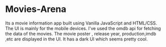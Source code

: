 # Movies-Arena
Its a movie information app built using Vanilla JavaScript and HTML/CSS. The UI is  mainly for the mobile devices. I've used the omdb api for fetching the data of the movies. The movie poster , release year, production,imdb ,etc are displayed in the UI. It has a dark UI which seems pretty cool.
